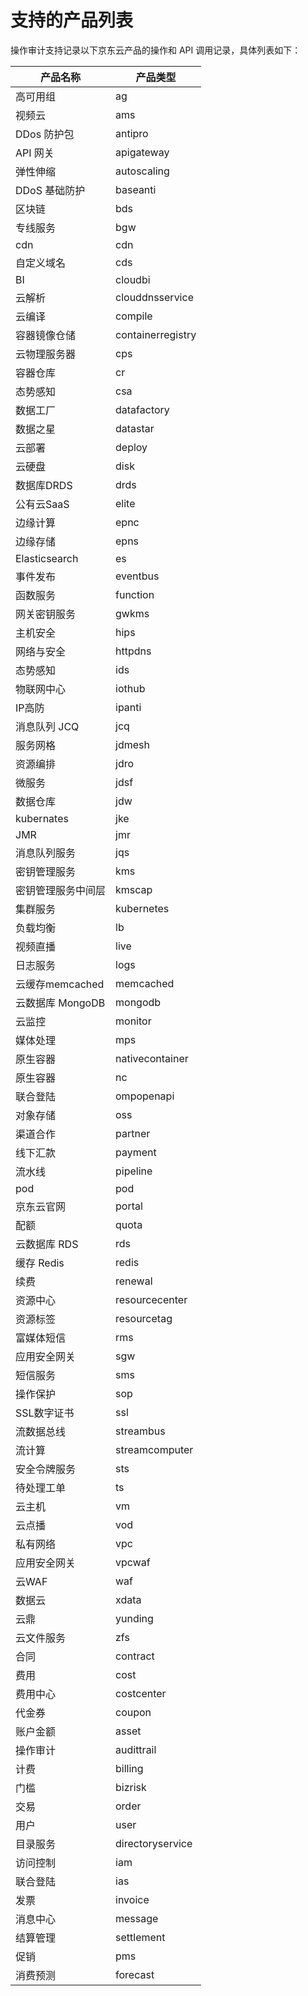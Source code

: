 # 支持的产品列表
操作审计支持记录以下京东云产品的操作和 API 调用记录，具体列表如下：

| 产品名称 | 产品类型         |
|----------|------------------|
| 高可用组 | ag                 |
| 视频云    | ams              |
| DDos 防护包 | antipro     |
| API 网关 |  apigateway    |
| 弹性伸缩	| autoscaling   |
| DDoS 基础防护 | baseanti    |
| 区块链 | bds  |
| 专线服务	 |bgw  |
| cdn	| cdn |
| 自定义域名 |	cds |
| BI |	cloudbi |
| 云解析	| clouddnsservice |
| 云编译	| compile |
| 容器镜像仓储	| containerregistry |
| 云物理服务器 |	cps |
| 容器仓库	| cr |
| 态势感知 |	csa |
| 数据工厂	| datafactory |
| 数据之星	| datastar |
| 云部署 |	deploy |
| 云硬盘	|disk |
| 数据库DRDS |	drds |
| 公有云SaaS |	elite |
| 边缘计算 |	epnc |
| 边缘存储	| epns |
|Elasticsearch |	es |
| 事件发布 |	eventbus |
| 函数服务	 | function |
| 网关密钥服务	 | gwkms |
| 主机安全 |	hips |
| 网络与安全	 | httpdns |
| 态势感知	 | ids |
| 物联网中心 |	iothub
| IP高防	 | ipanti |
| 消息队列 JCQ	 | jcq |
| 服务网格	 | jdmesh |
| 资源编排	 | jdro |
| 微服务	 | jdsf |
| 数据仓库	 | jdw |
| kubernates	 | jke |
| JMR	 | jmr |
| 消息队列服务	 | jqs |
| 密钥管理服务	 | kms |
| 密钥管理服务中间层	 | kmscap |
| 集群服务 |	kubernetes |
| 负载均衡 |	lb |
| 视频直播 |	live |
| 日志服务 |	logs |
| 云缓存memcached |	memcached |
| 云数据库 MongoDB |	mongodb |
| 云监控 |	monitor |
| 媒体处理 |	mps |
| 原生容器	 | nativecontainer |
| 原生容器 |	nc |
| 联合登陆 |	ompopenapi |
| 对象存储	 | oss |
| 渠道合作	 | partner |
| 线下汇款	 | payment |
| 流水线	 | pipeline |
| pod	 | pod |
| 京东云官网 |	portal |
| 配额	 | quota |
| 云数据库 RDS |	rds |
| 缓存 Redis |	redis |
| 续费	 | renewal |
| 资源中心  | resourcecenter |
| 资源标签	 | resourcetag |
| 富媒体短信 |	rms |
| 应用安全网关	 | sgw |
| 短信服务	 | sms |
| 操作保护	 | sop |
| SSL数字证书	 | ssl |
| 流数据总线 | streambus |
| 流计算	 | streamcomputer |
| 安全令牌服务	 | sts |
| 待处理工单	 | ts |
| 云主机	 | vm |
| 云点播	 | vod |
| 私有网络	 | vpc |
| 应用安全网关 |	vpcwaf |
| 云WAF | waf |
| 数据云	 | xdata |
| 云鼎 |	yunding |
| 云文件服务	 | zfs |
| 合同	 | contract |
| 费用	 | cost |
| 费用中心	 | costcenter |
| 代金券	 | coupon |
| 账户金额	 | asset  |
| 操作审计	 | audittrail |
| 计费	 | billing |
| 门槛	 | bizrisk |
| 交易 |	order |
| 用户	 | user |
| 目录服务	 | directoryservice |
| 访问控制	 | iam |
| 联合登陆	 | ias |
| 发票	 | invoice |
| 消息中心	 | message |
| 结算管理	 | settlement |
| 促销	 | pms |
| 消费预测	 | forecast |

